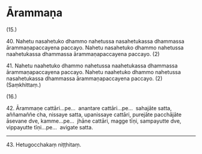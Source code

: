 # Ārammaṇa

(15.)

40\. Nahetu nasahetuko dhammo nahetussa nasahetukassa dhammassa ārammaṇapaccayena paccayo. Nahetu nasahetuko dhammo nahetussa naahetukassa dhammassa ārammaṇapaccayena paccayo. (2)

41\. Nahetu naahetuko dhammo nahetussa naahetukassa dhammassa ārammaṇapaccayena paccayo. Nahetu naahetuko dhammo nahetussa nasahetukassa dhammassa ārammaṇapaccayena paccayo. (2) (Saṃkhittaṃ.)

(16.)

42\. Ārammaṇe cattāri…pe…  anantare cattāri…pe…  sahajāte satta, aññamaññe cha, nissaye satta, upanissaye cattāri, purejāte pacchājāte āsevane dve, kamme…pe…  jhāne cattāri, magge tīṇi, sampayutte dve, vippayutte tīṇi…pe…  avigate satta.

---

43\. Hetugocchakaṃ niṭṭhitaṃ.
